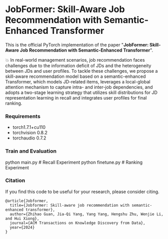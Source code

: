 # JobFormer: Skill-Aware Job Recommendation with Semantic-Enhanced Transformer

This is the official PyTorch implementation of the paper "**JobFormer: Skill-Aware Job Recommendation with Semantic-Enhanced Transformer**". 

💥 In real-world management scenarios, job recommendation faces challenges due to the information deficit of JDs and the heterogeneity between JDs and user profiles. To tackle these challenges, we propose a skill-aware recommendation model based on a semantic-enhanced Transformer, which models JD-related items, leverages a local-global attention mechanism to capture intra- and inter-job dependencies, and adopts a two-stage learning strategy that utilizes skill distributions for JD representation learning in recall and integrates user profiles for final ranking.

### Requirements

- torch1.7.1+cu110
- torchvision 0.8.2
- torchaudio 0.7.2

### Train and Evaluation

python main.py # Recall Experiment
python finetune.py # Ranking Experiment

### Citation

If you find this code to be useful for your research, please consider citing.

```
@article{Jobformer,
  title={Jobformer: Skill-aware job recommendation with semantic-enhanced transformer},
  author={Zhihao Guan, Jia-Qi Yang, Yang Yang, Hengshu Zhu, Wenjie Li, and Hui Xiong},
  journal={ACM Transactions on Knowledge Discovery from Data},
  year={2024}
}
```
